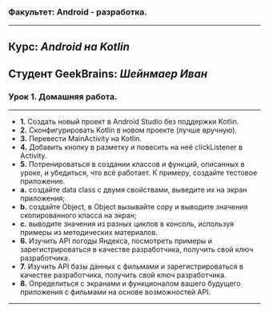 ### Факультет: Android - разработка.
---
Курс: ***Android на Kotlin***
---
Студент GeekBrains: ***Шейнмаер Иван***
---
### Урок 1. Домашняя работа.
---
- **1.**	Создать новый проект в Android Studio без поддержки Kotlin.
- **2.**	Сконфигурировать Kotlin в новом проекте (лучше вручную).
- **3.**	Перевести MainActivity на Kotlin.
- **4.**	Добавить кнопку в разметку и повесить на неё clickListener в Activity.
- **5.**	Потренироваться в создании классов и функций, описанных в уроке, и убедиться, что всё работает. К примеру, создайте тестовое приложение.
- **a.** 	создайте data class с двумя свойствами, выведите их на экран приложения;
- **b.**	создайте Object, в Object вызывайте copy и выводите значения скопированного класса на экран;
- **c.** 	выводите значения из разных циклов в консоль, используя примеры из методических материалов.
- **6.**	Изучить API погоды Яндекса, посмотреть примеры и зарегистрироваться в качестве разработчика, получить свой ключ разработчика.
- **7.**	Изучить API базы данных с фильмами и зарегистрироваться в качестве разработчика, получить свой ключ разработчика.
- **8.**	Определиться с экранами и функционалом вашего будущего приложения с фильмами на основе возможностей API.
---

